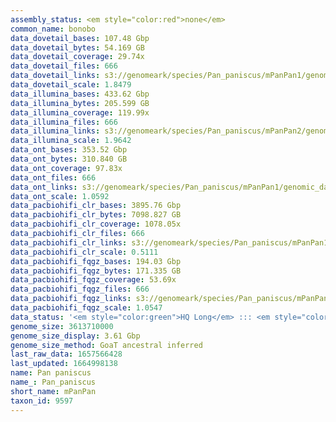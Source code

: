 ```yaml
---
assembly_status: <em style="color:red">none</em>
common_name: bonobo
data_dovetail_bases: 107.48 Gbp
data_dovetail_bytes: 54.169 GB
data_dovetail_coverage: 29.74x
data_dovetail_files: 666
data_dovetail_links: s3://genomeark/species/Pan_paniscus/mPanPan1/genomic_data/dovetail/<br>
data_dovetail_scale: 1.8479
data_illumina_bases: 433.62 Gbp
data_illumina_bytes: 205.599 GB
data_illumina_coverage: 119.99x
data_illumina_files: 666
data_illumina_links: s3://genomeark/species/Pan_paniscus/mPanPan2/genomic_data/illumina/<br>s3://genomeark/species/Pan_paniscus/mPanPan3/genomic_data/illumina/<br>
data_illumina_scale: 1.9642
data_ont_bases: 353.52 Gbp
data_ont_bytes: 310.840 GB
data_ont_coverage: 97.83x
data_ont_files: 666
data_ont_links: s3://genomeark/species/Pan_paniscus/mPanPan1/genomic_data/ont/<br>
data_ont_scale: 1.0592
data_pacbiohifi_clr_bases: 3895.76 Gbp
data_pacbiohifi_clr_bytes: 7098.827 GB
data_pacbiohifi_clr_coverage: 1078.05x
data_pacbiohifi_clr_files: 666
data_pacbiohifi_clr_links: s3://genomeark/species/Pan_paniscus/mPanPan1/genomic_data/pacbio_hifi/<br>
data_pacbiohifi_clr_scale: 0.5111
data_pacbiohifi_fqgz_bases: 194.03 Gbp
data_pacbiohifi_fqgz_bytes: 171.335 GB
data_pacbiohifi_fqgz_coverage: 53.69x
data_pacbiohifi_fqgz_files: 666
data_pacbiohifi_fqgz_links: s3://genomeark/species/Pan_paniscus/mPanPan1/genomic_data/pacbio_hifi/<br>
data_pacbiohifi_fqgz_scale: 1.0547
data_status: '<em style="color:green">HQ Long</em> ::: <em style="color:green">Long</em> ::: <em style="color:green">Short</em> ::: <em style="color:red">Phasing</em> ::: <em style="color:green">Scaffolding</em>'
genome_size: 3613710000
genome_size_display: 3.61 Gbp
genome_size_method: GoaT ancestral inferred
last_raw_data: 1657566428
last_updated: 1664998138
name: Pan paniscus
name_: Pan_paniscus
short_name: mPanPan
taxon_id: 9597
---
```

